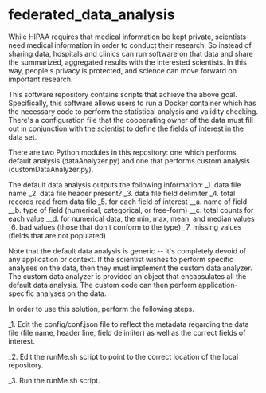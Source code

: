 # federated_data_analysis

While HIPAA requires that medical information be kept private, scientists need medical information in order to conduct their research.  So instead of sharing data, hospitals and clinics can run software on that data and share the summarized, aggregated results with the interested scientists.  In this way, people's privacy is protected, and science can move forward on important research.

This software repository contains scripts that achieve the above goal.  Specifically, this software allows users to run a Docker container which has the necessary code to perform the statistical analysis and validity checking.  There's a configuration file that the cooperating owner of the data must fill out in conjunction with the scientist to define the fields of interest in the data set.  

There are two Python modules in this repository: one which performs default analysis (dataAnalyzer.py) and one that performs custom analysis (customDataAnalyzer.py).  

The default data analysis outputs the following information:
_1. data file name 
_2. data file header present?
_3. data file field delimiter
_4. total records read from data file
_5. for each field of interest
__a. name of field
__b. type of field (numerical, categorical, or free-form)
__c. total counts for each value
__d. for numerical data, the min, max, mean, and median values
_6. bad values (those that don't conform to the type)
_7. missing values (fields that are not populated)

Note that the default data analysis is generic -- it's completely devoid of any application or context.  If the scientist wishes to perform specific analyses on the data, then they must implement the custom data analyzer.  The custom data analyzer is provided an object that encapsulates all the default data analysis.  The custom code can then perform application-specific analyses on the data. 


In order to use this solution, perform the following steps.

_1. Edit the config/conf.json file to reflect the metadata regarding the data file (file name, header line, field delimiter) as well as the correct fields of interest.

_2. Edit the runMe.sh script to point to the correct location of the local repository.

_3. Run the runMe.sh script. 

